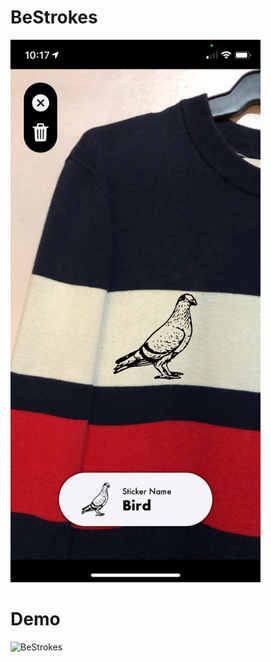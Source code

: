 # BeStrokes




<img src="/ReadMeFiles/Capture-Dark.jpg" width="400">



# Demo
![BeStrokes](/ReadMeFiles/Demo.gif)





